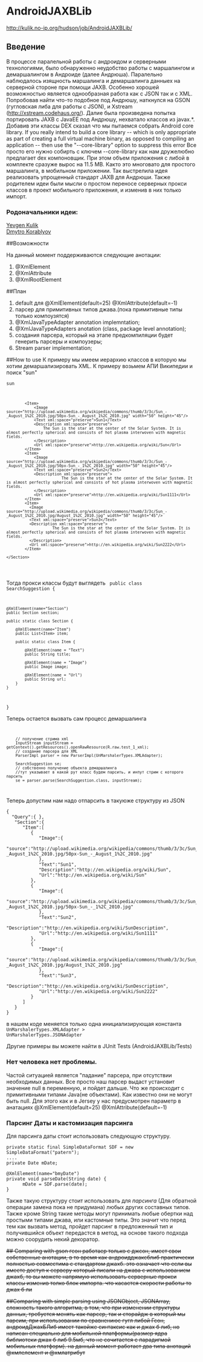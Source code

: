 # AndroidJAXBLib
http://kulik.no-ip.org/hudson/job/AndroidJAXBLib/

## Введение
В процессе паралельной работы с андроидом и серверными технологиями, 
было обнаруженно неудобство работы с маршалингом и демаршалингом в 
Андроиде (далее Андрюша).
Паралельно наблюдалось изящность маршалинга и демаршалинга данныех на серверной стороне 
при помощи JAXB. Особенно хорошей возможностью является однообразная работа как с JSON так и с XML.
Попробовав найти что-то подобное под Андрюшу, наткнулся на GSON (гугловская либа для работы с JSON), 
и Xstream (http://xstream.codehaus.org/). 
Далие была произведена попытка портировать JAXB с JavaEE под Андрюшу, нехватало классов из javax.*.
Добавив эти классы DEX сказал что мы пытаемся собрать Android core library.
If you really intend to build a core library -- which is only appropriate as
part of creating a full virtual machine binary, as opposed to compiling an
application -- then use the "--core-library" option to suppress this error
Все просто его нужно собирть с ключем --core-library как нам дружелюбно предлагает dex компоновщик.
При этом объем приложения с либой в комплекте сразуже вырос на 11.5 МВ. 
Както это многовато для простого маршалинга, в мобильном приложении.
Так выстрелила идея реализовать упрощенный стандарт JAXB для Андрюши.
Также родителем идеи были мысли о простом переносе серверных прокси классов в проект мобильного приложения, 
и изменив в них только импорт.

### Родоначальники идеи:
  [Yevgen Kulik](http://ua.linkedin.com/in/yevgenkulik)<br />
  [Dmytro Korablyov](http://ua.linkedin.com/in/dmytrokorablyov)

##Возможности

На данный момент поддерживаются следующие анотации:
<ol>
  <li> @XmlElement
  <li> @XmlAttribute
  <li> @XmlRootElement
</ol>
  

##План
<ol>
  <li> default для @XmlElement(default=25) @XmlAttribute(default=-1)
  <li> парсер для примитивных типов джава.(пока примитивные типы только компоузятся)
  <li> @XmlJavaTypeAdapter annotation implemntation;<br />
  <li> @XmlJavaTypeAdapters  anotation (class, package level annotation);<br />
  <li> создания парсера, который на этапе предкомпиляции будет генерить парсеры и компоузеры;<br />
  <li> Stream parser implementation;<br />
</ol>

##How to use
К примеру мы имеем иерархию классов в которую мы хотим демаршализировать XML.
К примеру возьмем АПИ Википедии и поиск "sun"
<code>
<SearchSuggestion xmlns="http://opensearch.org/searchsuggest2" version="2.0">
    <Query xml:space="preserve">sun</Query>
    <Section>

            <Item>
                <Image source="http://upload.wikimedia.org/wikipedia/commons/thumb/3/3c/Sun_-_August_1%2C_2010.jpg/50px-Sun_-_August_1%2C_2010.jpg" width="50" height="45"/>
                <Text xml:space="preserve">Sun1</Text>
                <Description xml:space="preserve">
                    The Sun is the star at the center of the Solar System. It is almost perfectly spherical and consists of hot plasma interwoven with magnetic fields.
                </Description>
                <Url xml:space="preserve">http://en.wikipedia.org/wiki/Sun</Url>
            </Item>
            <Item>
                <Image source="http://upload.wikimedia.org/wikipedia/commons/thumb/3/3c/Sun_-_August_1%2C_2010.jpg/50px-Sun_-_1%2C_2010.jpg" width="50" height="45"/>
                <Text xml:space="preserve">Sun2</Text>
                <Description xml:space="preserve">
                            The Sun is the star at the center of the Solar System. It is almost perfectly spherical and consists of hot plasma interwoven with magnetic fields.
                </Description>
                <Url xml:space="preserve">http://en.wikipedia.org/wiki/Sun1111</Url>
            </Item>
            <Item>
              <Image source="http://upload.wikimedia.org/wikipedia/commons/thumb/3/3c/Sun_-_August_1%2C_2010.jpg/August_1%2C_2010.jpg" width="50" height="45"/>
              <Text xml:space="preserve">Sun3</Text>
              <Description xml:space="preserve">
                        The Sun is the star at the center of the Solar System. It is almost perfectly spherical and consists of hot plasma interwoven with magnetic fields.
              </Description>
              <Url xml:space="preserve">http://en.wikipedia.org/wiki/Sun2222</Url>
            </Item>

    </Section>
</SearchSuggestion>
</code>

Тогда прокси классы будут выглядеть
<code>
public class SearchSuggestion {

    @XmlElement(name="Section")
    public Section section;

    public static class Section {
        
        @XmlElement(name="Item")
        public List<Item> item;

        public static class Item {

            @XmlElement(name = "Text")
            public String title;
            
            @XmlElement(name = "Image")
            public Image image;

            @XmlElement(name = "Url")
            public String url;
        }
    }
}
</code>

Теперь остается вызвать сам процесс демаршалинга
<code>
  
        // получение стрима xml
        InputStream inputStream = getContext().getResources().openRawResource(R.raw.test_1_xml);
        // создание парсера для XML
        ParserImpl parser = new ParserImpl(UnMarshalerTypes.XMLAdapter);

        SearchSuggestion se;
        // собственно получение объекта демаршалинга
        //тут указывает в какой рут класс будем парсить, и инпут стрим с которого парсить
        se = parser.parse(SearchSuggestion.class, inputStream);
</code>

Теперь допустим нам надо отпарсить в такуюже структуру из JSON
~~~~~~
{
  "Query":{ },
   "Section":{
      "Item":[
         {
            "Image":{
               "source":"http://upload.wikimedia.org/wikipedia/commons/thumb/3/3c/Sun_-_August_1%2C_2010.jpg/50px-Sun_-_August_1%2C_2010.jpg"
            },
            "Text":"Sun1",
            "Description":"http://en.wikipedia.org/wiki/Sun",
            "Url":"http://en.wikipedia.org/wiki/Sun"
         },
         {
            "Image":{
               "source":"http://upload.wikimedia.org/wikipedia/commons/thumb/3/3c/Sun_-_August_1%2C_2010.jpg/50px-Sun_-_1%2C_2010.jpg"
            },
            "Text":"Sun2",
            "Description":"http://en.wikipedia.org/wiki/SunDescription",
            "Url":"http://en.wikipedia.org/wiki/Sun1111"
         },
         {
            "Image":{
               "source":"http://upload.wikimedia.org/wikipedia/commons/thumb/3/3c/Sun_-_August_1%2C_2010.jpg/August_1%2C_2010.jpg"
            },
            "Text":"Sun3",
            "Description":"http://en.wikipedia.org/wiki/SunDescription",
            "Url":"http://en.wikipedia.org/wiki/Sun2222"
         }
      ]
   }
}
~~~~~~
</code>
</div>

в нашем коде меняется только одна инициализирующая константа<br/>
<code>UnMarshalerTypes.XMLAdapter > UnMarshalerTypes.JSONAdapter</code>

Другие примеры вы можете найти в JUnit Tests  (AndroidJAXBLib/Tests)

### Нет человека нет проблемы.
Частой ситуацией является "падание" парсера, при отсутствии необходимых данных. 
Все просто наш парсер выдаст установит значение null в переменную, и пойдет дальше.
Что же происходит с примитивными типами Java(не объектами). Как известно они не 
могут быть null. Для этого как и в Jersey у нас предусмотрен параметр в анатациях 
@XmlElement(default=25) @XmlAttribute(default=-1)

### Парсинг Даты и кастомизация парсинга
Для парсинга даты стоит использовать следующую структуру.

~~~
private static final SimpleDataFormat SDF = new SimpleDataFormat("patern");
....
private Date mDate;

@XmlElement(name="bmyDate")
private void parseDate(String date) {
      mDate = SDF.parse(date);
}
~~~

 Также такую структуру стоит 
использовать для *парсинга* (Для обратной операции замена пока не придумана) любых 
других составных типов. Также кроме String такие методы могут принимать любые обертки 
над простыми типами джава, или кастомные типы. Это значит что перед тем как вызвать 
метод, пройдет парсинг в предложенный тип и получившийся объект передастся в метод, 
на основе такого подхода можно соорудить некий декоратор.

<del>## Comparing with gson
гсон работаер только с джсон, имеет свои собственные анотации, в то время как андроидджаксблиб практически полностью совместима с стандартом джахб. это означает что если вы имеете доступ к серверу который писали на джава с использованием джахб, то вы можете напрямую использовать серверные прокси классы изменив толко блок импорта. 
что касается скорости работы то джах б ли

<del>##Comparing with simple parsing using JSONObject, JSONArray,
сложность такого алгоритма, в том, что при изменении структуры данных, требуется менять как парсер, так и сторайдж в который мы парсим, при использовании
по сравнениюс гугл либой Гсон, андроидДжахБЛиб имеет такойже синтаксис как и джах б либ, но написан специально для мобильной платформы(размер ядра библиотеки джах б либ 9.5мб, что не сочитается с парадигмой мобильных платформ). на данный момент работает два типа анотаций @хмлелемент и @хмлатрибут</del>
